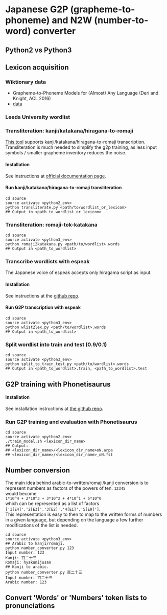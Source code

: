 # Japanese G2P (grapheme-to-phoneme) and N2W (number-to-word) converter

## Python2 vs Python3

## Lexicon acquisition

### Wiktionary data
+ Grapheme-to-Phoneme Models for (Almost) Any Language (Deri and Knight, ACL 2016)
+ [data](https://drive.google.com/drive/folders/0B7R_gATfZJ2aWkpSWHpXUklWUmM)

### Leeds University wordlist

### Transliteration: kanji/katakana/hiragana-to-romaji
[This tool](http://jprocessing.readthedocs.io/en/latest/#kanji-katakana-hiragana-to-tokenized-romaji-jconvert-py) supports kanji/katakana/hiragana-to-romaji transcription.  
Transliteration is much needed to simplify the g2p training, as less input symbols / smaller grapheme inventory reduces the noise.

#### Installation
See instructions at [official documentation page](http://jprocessing.readthedocs.io/en/latest/#install).

#### Run kanji/katakana/hiragana-to-romaji transliteration

    cd source
    source activate <python2_env>
    python transliterate.py <path/to/wordlist_or_lexicon>
    ## Output in <path_to_wordlist_or_lexicon>

### Transliteration: romaji-tok-katakana

    cd source
    source activate <python3_env>
    python romaji2katakana.py <path/to/wordlist>.words
    ## Output in <path_to_wordlist>

### Transcribe wordlists with espeak

The Japanese voice of espeak accepts only hiragama script as input.

#### Installation
See instructions at the [github repo](https://github.com/espeak-ng/espeak-ng).

#### Run G2P transcription with espeak

    cd source
    source activate <python3_env>
    python wlist2lex.py <path/to/wordlist>.words
    ## Output in <path_to_wordlist>
    
### Split wordlist into train and test (0.9/0.1)

    cd source
    source activate <python3_env>
    python split_to_train_test.py <path/to/wordlist>.words
    ## Output in <path_to_wordlist>.train, <path_to_wordlist>.test

## G2P training with Phonetisaurus

#### Installation
See installation instructions at [the github repo](https://github.com/AdolfVonKleist/Phonetisaurus).

### Run G2P training and evaluation with Phonetisaurus

    cd source
    source activate <python2_env>
    ./train_model.sh <lexicon_dir_name>
    ## Output: 
    ## <lexicon_dir_name>/<lexicon_dir_name>oN.arpa
    ## <lexicon_dir_name>/<lexicon_dir_name>_oN.fst
    
## Number conversion

The main idea behind arabic-to-written/romaji/kanji conversion is to represent numbers as factors of the powers of ten.
`12345`  
would become  
`1*10^4 + 2*10^3 + 3*10^2 + 4*10^1 + 5*10^0`  
which can be represented as a list of factors  
`['1[E4]','2[E3]','3[E2]','4[E1]','5[E0]']`.  
This representation is easy to then to map to the written forms of numbers in a given language, but depending on the language a few further modifications of the list is needed.  

    cd source
    source activate <python3_env>
	## Arabic to kanji/romaji.
	python number_converter.py 123
	Input number: 123
    Kanji: 百二十三
    Romaji: hyakunijusan
	## Kanji to arabic.
    python number_converter.py 百二十三
    Input number: 百二十三
    Arabic number: 123

## Convert 'Words' or 'Numbers' token lists to pronunciations

